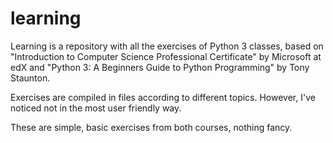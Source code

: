 # learning

Learning is a repository with all the exercises of Python 3 classes, based on "Introduction to Computer Science Professional Certificate" by Microsoft at edX and "Python 3: A Beginners Guide to Python Programming" by Tony Staunton.

Exercises are compiled in files according to different topics. 
However, I've noticed not in the most user friendly way.

These are simple, basic exercises from both courses, nothing fancy.
